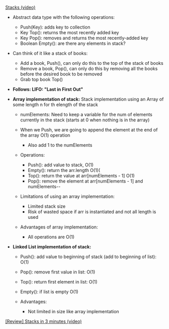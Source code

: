 [Stacks (video)](https://www.coursera.org/lecture/data-structures/stacks-UdKzQ)
- Abstract data type with the following operations:
    - Push(Key): adds key to collection
    - Key Top(): returns the most recently added key
    - Key Pop(): removes and returns the most recently-added key
    - Boolean Empty(): are there any elements in stack?

- Can think of it like a stack of books:
    - Add a book, Push(), can only do this to the top of the stack of books
    - Remove a book, Pop(), can only do this by removing all the books before the desired book to be removed
    - Grab top book Top()

- **Follows: LIFO: "Last in First Out"**

- **Array implementation of stack:** Stack implementation using an Array of some length n for th elength of the stack
    - numElements: Need to keep a variable for the num of elements currently in the stack (starts at 0 when nothing is in the array)
    - When we Push, we are going to append the element at the end of the array O(1) operation
        - Also add 1 to the numElements
        
    - Operations:
        - Push(): add value to stack, O(1)
        - Empty(): return the arr.length O(1)(
        - Top(): return the value at arr[numElements - 1] O(1)
        - Pop(): remove the element at arr[numElements - 1] and numElements--

    - Limitations of using an array implementation: 
        - Limited stack size
        - Risk of wasted space if arr is instantiated and not all length is used
    - Advantages of array implementation:
        - All operations are O(1)

- **Linked List implementation of stack:**
    - Push(): add value to beginning of stack (add to beginning of list): O(1)
    - Pop(): remove first value in list: O(1)
    - Top(): return first element in list: O(1)
    - Empty(): if list is empty O(1)

    - Advantages:
        - Not limited in size like array implementation


    

 
[[Review] Stacks in 3 minutes (video)](https://youtu.be/KcT3aVgrrpU)
